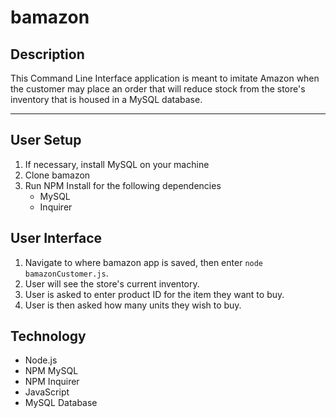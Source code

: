 # bamazon

## Description
This Command Line Interface application is meant to imitate Amazon when the customer may place an order that will reduce stock from the store's inventory that is housed in a MySQL database. 
___
## User Setup
1. If necessary, install MySQL on your machine
2. Clone bamazon
3. Run NPM Install for the following dependencies
    * MySQL
    * Inquirer
    
## User Interface
1. Navigate to where bamazon app is saved, then enter `node bamazonCustomer.js`. 
2. User will see the store's current inventory. 
3. User is asked to enter product ID for the item they want to buy. 
4. User is then asked how many units they wish to buy.

## Technology
* Node.js
* NPM MySQL
* NPM Inquirer
* JavaScript
* MySQL Database